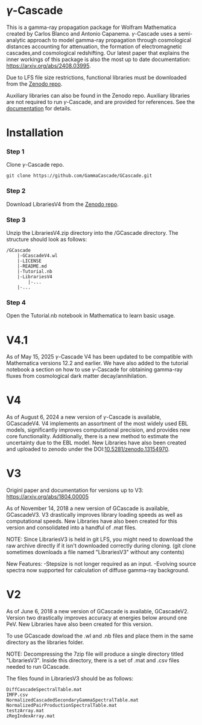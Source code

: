 # $\gamma$-Cascade
This is a gamma-ray propagation package for Wolfram Mathematica created by Carlos Blanco and Antonio Capanema. $\gamma$-Cascade uses a semi-analytic  approach to model gamma-ray propagation through cosmological distances accounting for attenuation, the formation of electromagnetic cascades,and cosmological redshifting. Our latest paper that explains the inner workings of this package is also the most up to date documentation: https://arxiv.org/abs/2408.03995.

Due to LFS file size restrictions, functional libraries must be downloaded from the [Zenodo repo](https://zenodo.org/doi/10.5281/zenodo.13154969). 

Auxiliary libraries can also be found in the Zenodo repo. Auxiliary libraries are not required to run $\gamma$-Cascade, and are provided for references. See the [documentation](https://arxiv.org/abs/2408.03995) for details. 

# Installation

### Step 1

Clone $\gamma$-Cascade repo.

````
git clone https://github.com/GammaCascade/GCascade.git
````

### Step 2
Download LibrariesV4 from the [Zenodo repo](https://zenodo.org/doi/10.5281/zenodo.13154969).

### Step 3
Unzip the LibrariesV4.zip directory into the /GCascade directory. The structure should look as follows:
````
/GCascade
    |-GCascadeV4.wl
    |-LICENSE
    |-README.md
    |-Tutorial.nb
    |-LibrariesV4
        |-...
	|-...
````

### Step 4
Open the Tutorial.nb notebook in Mathematica to learn basic usage.

# V4.1

As of May 15, 2025 $\gamma$-Cascade V4 has been updated to be compatible with Mathematica versions 12.2 and earlier. We have also added to the tutorial notebook a section on how to use $\gamma$-Cascade for obtaining gamma-ray fluxes from cosmological dark matter decay/annihilation.

# V4

As of August 6, 2024 a new version of $\gamma$-Cascade is available, GCascadeV4. V4 implements an assortment of the most widely used EBL models, significantly improves computational precision, and provides new core functionality. Additionally, there is a new method to estimate the uncertainty due to the EBL model. New Libraries have also been created and uploaded to zenodo under the DOI:[10.5281/zenodo.13154970](https://doi.org/10.5281/zenodo.13154970). 


# V3

Originl paper and documentation for versions up to V3: https://arxiv.org/abs/1804.00005

As of November 14, 2018 a new version of GCascade is available, GCascadeV3. V3 drastically improves library loading speeds as well as computational speeds. New Libraries have also been created for this version and consolidated into a handful of .mat files.

NOTE: Since LibrariesV3 is held in git LFS, you might need to download the raw archive directly if it isn't downloaded correctly during cloning. (git clone sometimes downloads a file named "LibrariesV3" without any contents) 

New Features:
-Stepsize is not longer required as an input.
-Evolving source spectra now supported for calculation of diffuse gamma-ray background.


# V2
As of June 6, 2018 a new version of GCascade is available, GCascadeV2. Version two drastically improves accuracy at energies below around one PeV. New Libraries have also been created for this version.


 

To use GCascade dowload the .wl and .nb files and place them in the same directory as the libraries folder.

NOTE: Decompressing the 7zip file will produce a single directory titled "LibrariesV3". Inside this directory, there is a set of .mat and .csv files needed to run GCascade. 

The files found in LibrariesV3 should be as follows:

	DiffCascadeSpectralTable.mat
	IMFP.csv
	NormalizedCascadedSecondaryGammaSpectralTable.mat
	NormalizedPairProductionSpectralTable.mat
	testzArray.mat
	zRegIndexArray.mat
